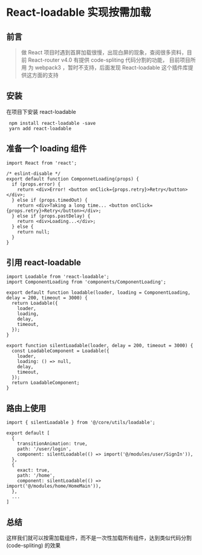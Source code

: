 # React-loadable 实现按需加载

## 前言
> 做 React 项目时遇到首屏加载很慢，出现白屏的现象，查阅很多资料，目前 React-router v4.0 有提供 code-spliting 代码分割的功能， 目前项目所用 为 webpack3 ，暂时不支持，后面发现 React-loadable 这个插件库提供这方面的支持

## 安装

在项目下安装 react-loadable
```
 npm install react-loadable -save
 yarn add react-loadable
```

## 准备一个 loading 组件
```
import React from 'react';

/* eslint-disable */
export default function ComponnetLoading(props) {
  if (props.error) {
    return <div>Error! <button onClick={props.retry}>Retry</button></div>;
  } else if (props.timedOut) {
    return <div>Taking a long time... <button onClick={props.retry}>Retry</button></div>;
  } else if (props.pastDelay) {
    return <div>Loading...</div>;
  } else {
    return null;
  }
}
```

## 引用 react-loadable

```
import Loadable from 'react-loadable';
import ComponentLoading from 'components/ComponentLoading';

export default function loadable(loader, loading = ComponentLoading, delay = 200, timeout = 3000) {
  return Loadable({
    loader,
    loading,
    delay,
    timeout,
  });
}

export function silentLoadable(loader, delay = 200, timeout = 3000) {
  const LoadableComponent = Loadable({
    loader,
    loading: () => null,
    delay,
    timeout,
  });
  return LoadableComponent;
}
```

## 路由上使用

```
import { silentLoadable } from '@/core/utils/loadable';

export default [
  {
    transitionAnimation: true,
    path: '/user/login',
    component: silentLoadable(() => import('@/modules/user/SignIn')),
  },
  {
    exact: true,
    path: '/home',
    component: silentLoadable(() => import('@/modules/home/HomeMain')),
  },
  ...
]
```

## 总结
这样我们就可以按需加载组件，而不是一次性加载所有组件，达到类似代码分割 (code-spliting) 的效果